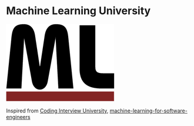 # Machine Learning University

![Machine learning image](https://github.com/iamsiva11/Big-Notebook-of-MachineLearning/blob/master/img/mld-logo2.png)

Inspired from  [Coding Interview University](https://github.com/jwasham/coding-interview-university), [machine-learning-for-software-engineers](https://github.com/ZuzooVn/machine-learning-for-software-engineers)
